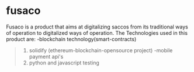 # fusaco

Fusaco is a product that aims at digitalizing saccos from its traditional ways of operation to digitalized ways of operation.
The Technologies used in this product are:
-blockchain technology(smart-contracts)
> 1. solidify (ethereum-blockchain-opensource project)
-mobile payment api's
> 1. python and javascript
testing